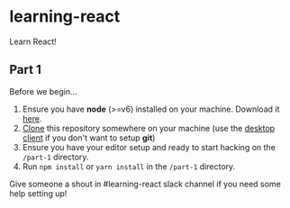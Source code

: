 # learning-react
Learn React!

## Part 1

Before we begin...

1. Ensure you have **node** (>=v6) installed on your machine. Download it [here](https://nodejs.org/en/download/).
2. [Clone](https://help.github.com/articles/cloning-a-repository/) this repository somewhere on your machine (use the [desktop client](https://desktop.github.com/) if you don't want to setup **git**)
3. Ensure you have your editor setup and ready to start hacking on the `/part-1` directory.
4. Run `npm install` or `yarn install` in the `/part-1` directory.

Give someone a shout in #learning-react slack channel if you need some help setting up!
